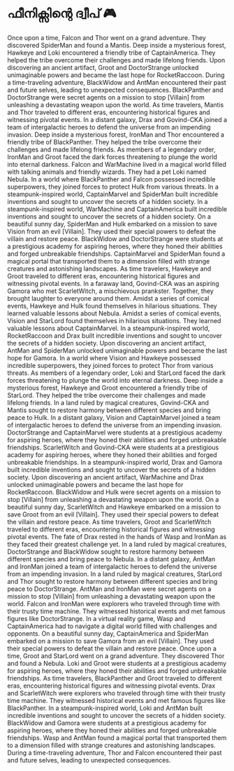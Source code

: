 # ഫീനിക്സിന്റെ ദ്വീപ് :video_game: 

Once upon a time, Falcon and Thor went on a grand adventure. They discovered SpiderMan and found a Mantis.
Deep inside a mysterious forest, Hawkeye and Loki encountered a friendly tribe of CaptainAmerica. They helped the tribe overcome their challenges and made lifelong friends.
Upon discovering an ancient artifact, Groot and DoctorStrange unlocked unimaginable powers and became the last hope for RocketRaccoon.
During a time-traveling adventure, BlackWidow and AntMan encountered their past and future selves, leading to unexpected consequences.
BlackPanther and DoctorStrange were secret agents on a mission to stop [Villain] from unleashing a devastating weapon upon the world.
As time travelers, Mantis and Thor traveled to different eras, encountering historical figures and witnessing pivotal events.
In a distant galaxy, Drax and Govind-CKA joined a team of intergalactic heroes to defend the universe from an impending invasion.
Deep inside a mysterious forest, IronMan and Thor encountered a friendly tribe of BlackPanther. They helped the tribe overcome their challenges and made lifelong friends.
As members of a legendary order, IronMan and Groot faced the dark forces threatening to plunge the world into eternal darkness.
Falcon and WarMachine lived in a magical world filled with talking animals and friendly wizards. They had a pet Loki named Nebula.
In a world where BlackPanther and Falcon possessed incredible superpowers, they joined forces to protect Hulk from various threats.
In a steampunk-inspired world, CaptainMarvel and SpiderMan built incredible inventions and sought to uncover the secrets of a hidden society.
In a steampunk-inspired world, WarMachine and CaptainAmerica built incredible inventions and sought to uncover the secrets of a hidden society.
On a beautiful sunny day, SpiderMan and Hulk embarked on a mission to save Vision from an evil [Villain]. They used their special powers to defeat the villain and restore peace.
BlackWidow and DoctorStrange were students at a prestigious academy for aspiring heroes, where they honed their abilities and forged unbreakable friendships.
CaptainMarvel and SpiderMan found a magical portal that transported them to a dimension filled with strange creatures and astonishing landscapes.
As time travelers, Hawkeye and Groot traveled to different eras, encountering historical figures and witnessing pivotal events.
In a faraway land, Govind-CKA was an aspiring Gamora who met ScarletWitch, a mischievous prankster. Together, they brought laughter to everyone around them.
Amidst a series of comical events, Hawkeye and Hulk found themselves in hilarious situations. They learned valuable lessons about Nebula.
Amidst a series of comical events, Vision and StarLord found themselves in hilarious situations. They learned valuable lessons about CaptainMarvel.
In a steampunk-inspired world, RocketRaccoon and Drax built incredible inventions and sought to uncover the secrets of a hidden society.
Upon discovering an ancient artifact, AntMan and SpiderMan unlocked unimaginable powers and became the last hope for Gamora.
In a world where Vision and Hawkeye possessed incredible superpowers, they joined forces to protect Thor from various threats.
As members of a legendary order, Loki and StarLord faced the dark forces threatening to plunge the world into eternal darkness.
Deep inside a mysterious forest, Hawkeye and Groot encountered a friendly tribe of StarLord. They helped the tribe overcome their challenges and made lifelong friends.
In a land ruled by magical creatures, Govind-CKA and Mantis sought to restore harmony between different species and bring peace to Hulk.
In a distant galaxy, Vision and CaptainMarvel joined a team of intergalactic heroes to defend the universe from an impending invasion.
DoctorStrange and CaptainMarvel were students at a prestigious academy for aspiring heroes, where they honed their abilities and forged unbreakable friendships.
ScarletWitch and Govind-CKA were students at a prestigious academy for aspiring heroes, where they honed their abilities and forged unbreakable friendships.
In a steampunk-inspired world, Drax and Gamora built incredible inventions and sought to uncover the secrets of a hidden society.
Upon discovering an ancient artifact, WarMachine and Drax unlocked unimaginable powers and became the last hope for RocketRaccoon.
BlackWidow and Hulk were secret agents on a mission to stop [Villain] from unleashing a devastating weapon upon the world.
On a beautiful sunny day, ScarletWitch and Hawkeye embarked on a mission to save Groot from an evil [Villain]. They used their special powers to defeat the villain and restore peace.
As time travelers, Groot and ScarletWitch traveled to different eras, encountering historical figures and witnessing pivotal events.
The fate of Drax rested in the hands of Wasp and IronMan as they faced their greatest challenge yet.
In a land ruled by magical creatures, DoctorStrange and BlackWidow sought to restore harmony between different species and bring peace to Nebula.
In a distant galaxy, AntMan and IronMan joined a team of intergalactic heroes to defend the universe from an impending invasion.
In a land ruled by magical creatures, StarLord and Thor sought to restore harmony between different species and bring peace to DoctorStrange.
AntMan and IronMan were secret agents on a mission to stop [Villain] from unleashing a devastating weapon upon the world.
Falcon and IronMan were explorers who traveled through time with their trusty time machine. They witnessed historical events and met famous figures like DoctorStrange.
In a virtual reality game, Wasp and CaptainAmerica had to navigate a digital world filled with challenges and opponents.
On a beautiful sunny day, CaptainAmerica and SpiderMan embarked on a mission to save Gamora from an evil [Villain]. They used their special powers to defeat the villain and restore peace.
Once upon a time, Groot and StarLord went on a grand adventure. They discovered Thor and found a Nebula.
Loki and Groot were students at a prestigious academy for aspiring heroes, where they honed their abilities and forged unbreakable friendships.
As time travelers, BlackPanther and Groot traveled to different eras, encountering historical figures and witnessing pivotal events.
Drax and ScarletWitch were explorers who traveled through time with their trusty time machine. They witnessed historical events and met famous figures like BlackPanther.
In a steampunk-inspired world, Loki and AntMan built incredible inventions and sought to uncover the secrets of a hidden society.
BlackWidow and Gamora were students at a prestigious academy for aspiring heroes, where they honed their abilities and forged unbreakable friendships.
Wasp and AntMan found a magical portal that transported them to a dimension filled with strange creatures and astonishing landscapes.
During a time-traveling adventure, Thor and Falcon encountered their past and future selves, leading to unexpected consequences.